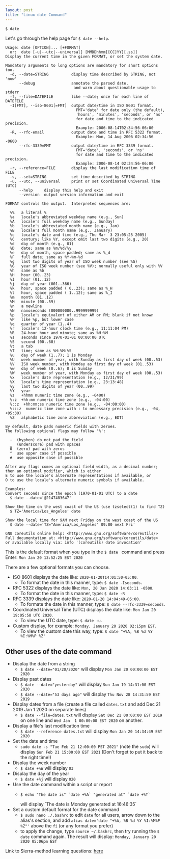 ```yaml
---
layout: post
title: "Linux date Command"
---
```


`$ date `

Let's go through the help page for `$ date --help`. 

```
Usage: date [OPTION]... [+FORMAT]
  or:  date [-u|--utc|--universal] [MMDDhhmm[[CC]YY][.ss]]
Display the current time in the given FORMAT, or set the system date.

Mandatory arguments to long options are mandatory for short options too.
  -d, --date=STRING          display time described by STRING, not 'now'
      --debug                annotate the parsed date,
                              and warn about questionable usage to stderr
  -f, --file=DATEFILE        like --date; once for each line of DATEFILE
  -I[FMT], --iso-8601[=FMT]  output date/time in ISO 8601 format.
                               FMT='date' for date only (the default),
                               'hours', 'minutes', 'seconds', or 'ns'
                               for date and time to the indicated precision.
                               Example: 2006-08-14T02:34:56-06:00
  -R, --rfc-email            output date and time in RFC 5322 format.
                               Example: Mon, 14 Aug 2006 02:34:56 -0600
      --rfc-3339=FMT         output date/time in RFC 3339 format.
                               FMT='date', 'seconds', or 'ns'
                               for date and time to the indicated precision.
                               Example: 2006-08-14 02:34:56-06:00
  -r, --reference=FILE       display the last modification time of FILE
  -s, --set=STRING           set time described by STRING
  -u, --utc, --universal     print or set Coordinated Universal Time (UTC)
      --help     display this help and exit
      --version  output version information and exit

FORMAT controls the output.  Interpreted sequences are:

  %%   a literal %
  %a   locale's abbreviated weekday name (e.g., Sun)
  %A   locale's full weekday name (e.g., Sunday)
  %b   locale's abbreviated month name (e.g., Jan)
  %B   locale's full month name (e.g., January)
  %c   locale's date and time (e.g., Thu Mar  3 23:05:25 2005)
  %C   century; like %Y, except omit last two digits (e.g., 20)
  %d   day of month (e.g., 01)
  %D   date; same as %m/%d/%y
  %e   day of month, space padded; same as %_d
  %F   full date; same as %Y-%m-%d
  %g   last two digits of year of ISO week number (see %G)
  %G   year of ISO week number (see %V); normally useful only with %V
  %h   same as %b
  %H   hour (00..23)
  %I   hour (01..12)
  %j   day of year (001..366)
  %k   hour, space padded ( 0..23); same as %_H
  %l   hour, space padded ( 1..12); same as %_I
  %m   month (01..12)
  %M   minute (00..59)
  %n   a newline
  %N   nanoseconds (000000000..999999999)
  %p   locale's equivalent of either AM or PM; blank if not known
  %P   like %p, but lower case
  %q   quarter of year (1..4)
  %r   locale's 12-hour clock time (e.g., 11:11:04 PM)
  %R   24-hour hour and minute; same as %H:%M
  %s   seconds since 1970-01-01 00:00:00 UTC
  %S   second (00..60)
  %t   a tab
  %T   time; same as %H:%M:%S
  %u   day of week (1..7); 1 is Monday
  %U   week number of year, with Sunday as first day of week (00..53)
  %V   ISO week number, with Monday as first day of week (01..53)
  %w   day of week (0..6); 0 is Sunday
  %W   week number of year, with Monday as first day of week (00..53)
  %x   locale's date representation (e.g., 12/31/99)
  %X   locale's time representation (e.g., 23:13:48)
  %y   last two digits of year (00..99)
  %Y   year
  %z   +hhmm numeric time zone (e.g., -0400)
  %:z  +hh:mm numeric time zone (e.g., -04:00)
  %::z  +hh:mm:ss numeric time zone (e.g., -04:00:00)
  %:::z  numeric time zone with : to necessary precision (e.g., -04, +05:30)
  %Z   alphabetic time zone abbreviation (e.g., EDT)

By default, date pads numeric fields with zeroes.
The following optional flags may follow '%':

  -  (hyphen) do not pad the field
  _  (underscore) pad with spaces
  0  (zero) pad with zeros
  ^  use upper case if possible
  #  use opposite case if possible

After any flags comes an optional field width, as a decimal number;
then an optional modifier, which is either
E to use the locale's alternate representations if available, or
O to use the locale's alternate numeric symbols if available.

Examples:
Convert seconds since the epoch (1970-01-01 UTC) to a date
  $ date --date='@2147483647'

Show the time on the west coast of the US (use tzselect(1) to find TZ)
  $ TZ='America/Los_Angeles' date

Show the local time for 9AM next Friday on the west coast of the US
  $ date --date='TZ="America/Los_Angeles" 09:00 next Fri'

GNU coreutils online help: <http://www.gnu.org/software/coreutils/>
Full documentation at: <http://www.gnu.org/software/coreutils/date>
or available locally via: info '(coreutils) date invocation'
```

This is the default format when you type in the  `$ date ` command and press Enter:
`Mon Jan 20 13:52:25 EST 2020`

There are a few optional formats you can choose. 

- ISO 8601 displays the date like: `2020-01-20T14:01:50-05:00`.
  - To format the date in this manner, type: `$ date -Iseconds`.
- RFC 5322 displays the date like: `Mon, 20 Jan 2020 14:03:11 -0500`.
  - To format the date in this manner, type: `$ date -R` 
- RFC 3339 displays the date like: `2020-01-20 14:04:49-05:00`.
  - To formate the date in this manner, type: `$ date --rfc-3339=seconds`.
- Coordinated Universal Time (UTC) displays the date like: `Mon Jan 20 19:05:58 UTC 2020`.
  - To view the UTC date, type: `$ date -u`.
- Custom display, for example: `Monday, January 20 2020 02:15pm EST`.
  - To view the custom date this way, type: `$ date "+%A, %B %d %Y %I:%M%P %Z"`

## Other uses of the date command

- Display the date from a string
  - `$ date --date="01/20/2020"` will display `Mon Jan 20 00:00:00 EST 2020`
- Display past dates
  - `$ date --date="yesterday"` will display `Sun Jan 19 14:31:00 EST 2020`
  - `$ date --date="53 days ago"` will display `Thu Nov 28 14:31:59 EST 2019`
- Display dates from a file (create a file called `dates.txt` and add Dec 21 2019 Jan 1 2020 on separate lines)
  - `$ date --file=dates.txt` will display `Sat Dec 21 00:00:00 EST 2019` on one line and `Wed Jan  1 00:00:00 EST 2020` on another.
- Display a file's last modification time
  - `$ date --reference dates.txt` will display `Mon Jan 20 14:34:49 EST 2020`
- Set the date and time
  - `sudo date -s "Tue Feb 21 12:00:00 PST 2021"` (note the `sudo`) will display `Sun Feb 21 15:00:00 EST 2021` (Don't forget to put it back to the right time!)
- Display the week number
  - `$ date +%W` will display `03`
- Display the day of the year
  - `$ date +%j` will display `020`
- Use the date command within a script or report
  - <pre><code>$ echo "The date is" `date +%A` "generated at" `date +%T`</code></pre> will display `The date is Monday generated at 16:46:35`
- Set a custom default format for the date command
  - `$ sudo nano ./.bashrc` to edit `date` for all users, arrow down to the alias's section, and add `alias date='date "+%A, %B %d %Y %I:%M%P %Z"'` above the `fi` (or any format you prefer)
  - to apply the change, type `source ~/.bashrc`, then try running the `$ date` command again. The result will display: `Monday, January 20 2020 05:06pm EST`

Link to Sierra-method learning questions: [here](https://github.com/semico6/blog/blob/gh-pages/Sierra-method-learning/linux-date.md)

